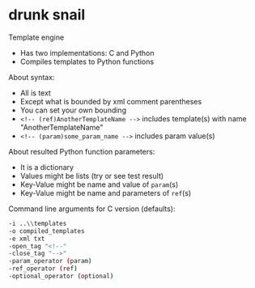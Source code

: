 # drunk snail

Template engine

* Has two implementations: C and Python
* Compiles templates to Python functions

About syntax:

* All is text
* Except what is bounded by xml comment parentheses
* You can set your own bounding
* `<!-- (ref)AnotherTemplateName -->` includes template(s) with name "AnotherTemplateName"
* `<!-- (param)some_param_name -->` includes param value(s)

About resulted Python function parameters:

* It is a dictionary
* Values might be lists (try or see test result)
* Key-Value might be name and value of `param`(s)
* Key-Value might be name and parameters of `ref`(s)



Command line arguments for C version (defaults):

```bash
-i ..\\templates
-o compiled_templates
-e xml txt
-open_tag "<!--"
-close_tag "-->"
-param_operator (param)
-ref_operator (ref)
-optional_operator (optional)
```